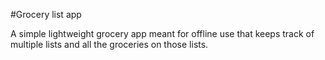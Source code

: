 #Grocery list app

A simple lightweight grocery app meant for offline use that keeps track of multiple lists and all the groceries on those lists.
